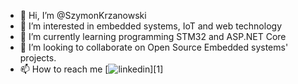 - 👋 Hi, I’m @SzymonKrzanowski
- 👀 I’m interested in embedded systems, IoT and web technology
- 🌱 I’m currently learning programming STM32 and ASP.NET Core
- 💞️ I’m looking to collaborate on Open Source Embedded systems' projects.
- 📫 How to reach me [![linkedin](https://cloud.githubusercontent.com/assets/17016297/18839843/0e06a67a-83d2-11e6-993a-b35a182500e0.png)][1]
<!---
SzymonKrzanowski/SzymonKrzanowski is a ✨ special ✨ repository because its `README.md` (this file) appears on your GitHub profile.
You can click the Preview link to take a look at your changes.
--->
